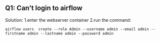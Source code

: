 ## Q1: Can't login to airflow

Solution:
1.enter the webserver container
2.run the command:
```
airflow users  create --role Admin --username admin --email admin --firstname admin --lastname admin --password admin
```

